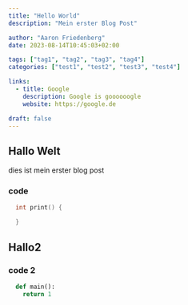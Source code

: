 ```yaml
---
title: "Hello World"
description: "Mein erster Blog Post"

author: "Aaron Friedenberg"
date: 2023-08-14T10:45:03+02:00

tags: ["tag1", "tag2", "tag3", "tag4"]
categories: ["test1", "test2", "test3", "test4"]

links:
  - title: Google
    description: Google is goooooogle
    website: https://google.de

draft: false
---
```


## Hallo Welt

dies ist mein erster blog post

### code

```c
  int print() {

  }

```

## Hallo2

### code 2

```python
  def main():
    return 1
```
